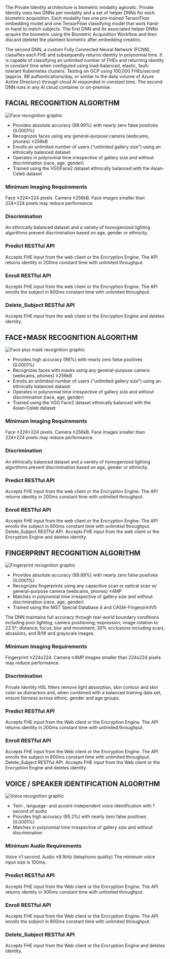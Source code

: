 The Private Identity architecture is biometric modality agnostic. Private Identity uses two DNNs per modality and a set of helper DNNs for each biometric acquisition. Each modality has one pre-trained TensorFlow embedding model and one TensorFlow classifying model that work hand-in-hand to match subjects.  The first DNN and its associated helper DNNs acquire the biometric using the Biometric Acquisition Workflow and then discard (delete) the plaintext biometric after embedding creation.  

The second DNN, a custom Fully Connected Neural Network (FCNN), classifies each FHE and subsequently returns identity in polynomial time. It is capable of classifying an unlimited number of FHEs and returning identity in constant time when configured using load-balanced, elastic, fault-tolerant Kubernetes clusters.  Testing on GCP using 100,000 FHEs/second (approx. 8B authentications/day, or similar to the daily volume of Azure Active Directory) through cloud AI responded in constant time.  The second DNN runs in any AI cloud container or on-premise. 

## FACIAL RECOGNITION ALGORITHM
![Face recognition graphic](https://github.com/openinfer/PrivateIdentity/blob/master/images/Face_github_1.png)
* Provides absolute accuracy (99.99%) with nearly zero false positives (0.0001%)
* Recognizes faces using any general-purpose camera (webcams, phones) ≥256kB
* Enrolls an unlimited number of users (“unlimited gallery size”) using an ethnically balanced dataset 
* Operates in polynomial time irrespective of gallery size and without discrimination (race, age, gender)
* Trained using the VGGFace2 dataset ethnically balanced with the Asian-Celeb dataset 

### Minimum Imaging Requirements
Face ≥224×224 pixels. Camera ≥256kB. 
Face images smaller than 224×224 pixels may reduce performance. 

### Discrimination
An ethnically balanced dataset and a variety of homogenized lighting algorithms prevent discrimination based on age, gender or ethnicity. 

### Predict RESTful API
Accepts FHE input from the web client or the Encryption Engine. The API returns identity in 200ms constant time with unlimited throughput. 

### Enroll RESTful API
Accepts FHE input from the web client or the Encryption Engine. The API enrolls the subject in 800ms constant time with unlimited throughput. 

### Delete_Subject RESTful API
Accepts FHE input from the web client or the Encryption Engine and deletes identity.

## FACE+MASK RECOGNITION ALGORITHM
![Face plus mask recognition graphic](https://github.com/openinfer/PrivateIdentity/blob/master/images/faceplusmask_github.1.png)
* Provides high accuracy (98%) with nearly zero false positives (0.0001%)
* Recognizes faces with masks using any general-purpose camera (webcams, phones) ≥256kB
* Enrolls an unlimited number of users (“unlimited gallery size”) using an ethnically balanced dataset 
* Operates in polynomial time irrespective of gallery size and without discrimination (race, age, gender)
* Trained using the VGG Face2 dataset ethnically balanced with the Asian-Celeb dataset 

### Minimum Imaging Requirements
Face ≥224×224 pixels. Camera ≥256kB. 
Face images smaller than 224×224 pixels may reduce performance. 

### Discrimination
An ethnically balanced dataset and a variety of homogenized lighting algorithms prevent discrimination based on age, gender or ethnicity. 

### Predict RESTful API
Accepts FHE input from the web client or the Encryption Engine. The API returns identity in 200ms constant time with unlimited throughput. 

### Enroll RESTful API
Accepts FHE input from the web client or the Encryption Engine. The API enrolls the subject in 800ms constant time with unlimited throughput. 
Delete_Subject RESTful API. Accepts FHE input from the web client or the Encryption Engine and deletes identity.

## FINGERPRINT RECOGNITION ALGORITHM  
![Fingerprint recognition graphic](https://github.com/openinfer/PrivateIdentity/blob/master/images/fingerprint_github_1.png)
* Provides absolute accuracy (99.99%) with nearly zero false positives (0.0001%) 
* Recognizes fingerprints using any capacitive scan or optical scan w/ general-purpose camera (webcams, phones) ≥4MP
* Matches in polynomial time irrespective of gallery size and without discrimination (race, age, gender)
* Trained using the NIST Special Database 4 and CASIA-FingerprintV5 

The DNN maintains full accuracy through real-world boundary conditions including poor lighting; camera positioning; expression; image rotation to 22.5°; distance; focus; blur and movement; 30% occlusions including scars, abrasions, and B/W and grayscale images. 

### Minimum Imaging Requirements
Fingerprint ≥224x224. Camera ≥4MP
Images smaller than 224x224 pixels may reduce performance.

### Discrimination
Private Identity HSL filters remove light absorption, skin contour and skin color as distractors and, when combined with a balanced training data set, ensure fairness across ethnic, gender and age groups.  

### Predict RESTful API
Accepts FHE input from the Web client or the Encryption Engine. The API returns identity in 200ms constant time with unlimited throughput. 

### Enroll RESTful API
Accepts FHE input from the Web client or the Encryption Engine. The API enrolls the subject in 800ms constant time with unlimited throughput. 
Delete_Subject RESTful API. Accepts FHE input from the Web client or the Encryption Engine and deletes identity.

## VOICE / SPEAKER IDENTIFICATION ALGORITHM
![Voice recognition graphic](https://github.com/openinfer/PrivateIdentity/blob/master/images/voice_github_1.png)
* Text-, language- and accent-independent voice identification with 1 second of audio
* Provides high accuracy (95.2%) with nearly zero false positives (0.0001%) 
* Matches in polynomial time irrespective of gallery size and without discrimination

### Minimum Audio Requirements
Voice ≥1 second. Audio ≥8.1kHz (telephone quality)
The minimum voice input size is 100ms. 

### Predict RESTful API
Accepts FHE input from the Web client or the Encryption Engine. The API returns identity in 300ms constant time with unlimited throughput. 

### Enroll RESTful API
Accepts FHE input from the Web client or the Encryption Engine. The API enrolls the subject in 800ms constant time with unlimited throughput. 

### Delete_Subject RESTful API
Accepts FHE input from the Web client or the Encryption Engine and deletes identity.
